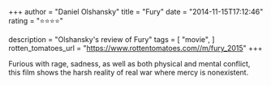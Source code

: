 +++
author = "Daniel Olshansky"
title = "Fury"
date = "2014-11-15T17:12:46"
rating = "⭐⭐⭐⭐"

description = "Olshansky's review of Fury"
tags = [
    "movie",
]
rotten_tomatoes_url = "https://www.rottentomatoes.com//m/fury_2015"
+++

Furious with rage, sadness, as well as both physical and mental conflict, this film shows the harsh reality of real war where mercy is nonexistent.
